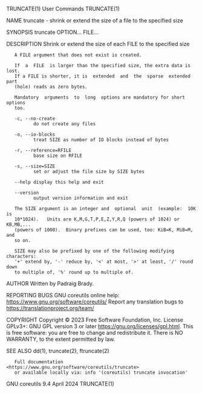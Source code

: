 TRUNCATE(1)                      User Commands                     TRUNCATE(1)

NAME
       truncate - shrink or extend the size of a file to the specified size

SYNOPSIS
       truncate OPTION... FILE...

DESCRIPTION
       Shrink or extend the size of each FILE to the specified size

       A FILE argument that does not exist is created.

       If  a  FILE  is larger than the specified size, the extra data is lost.
       If a FILE is shorter, it is  extended  and  the  sparse  extended  part
       (hole) reads as zero bytes.

       Mandatory  arguments  to  long  options are mandatory for short options
       too.

       -c, --no-create
              do not create any files

       -o, --io-blocks
              treat SIZE as number of IO blocks instead of bytes

       -r, --reference=RFILE
              base size on RFILE

       -s, --size=SIZE
              set or adjust the file size by SIZE bytes

       --help display this help and exit

       --version
              output version information and exit

       The SIZE argument is an integer and  optional  unit  (example:  10K  is
       10*1024).   Units are K,M,G,T,P,E,Z,Y,R,Q (powers of 1024) or KB,MB,...
       (powers of 1000).  Binary prefixes can be used, too: KiB=K, MiB=M,  and
       so on.

       SIZE may also be prefixed by one of the following modifying characters:
       '+' extend by, '-' reduce by, '<' at most, '>' at least, '/' round down
       to multiple of, '%' round up to multiple of.

AUTHOR
       Written by Padraig Brady.

REPORTING BUGS
       GNU coreutils online help: <https://www.gnu.org/software/coreutils/>
       Report any translation bugs to <https://translationproject.org/team/>

COPYRIGHT
       Copyright  ©  2023  Free Software Foundation, Inc.  License GPLv3+: GNU
       GPL version 3 or later <https://gnu.org/licenses/gpl.html>.
       This is free software: you are free  to  change  and  redistribute  it.
       There is NO WARRANTY, to the extent permitted by law.

SEE ALSO
       dd(1), truncate(2), ftruncate(2)

       Full documentation <https://www.gnu.org/software/coreutils/truncate>
       or available locally via: info '(coreutils) truncate invocation'

GNU coreutils 9.4                 April 2024                       TRUNCATE(1)
